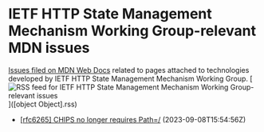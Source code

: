# IETF HTTP State Management Mechanism Working Group-relevant MDN issues

[Issues filed on MDN Web Docs](https://github.com/mdn/content/issues) related to pages attached to technologies developed by IETF HTTP State Management Mechanism Working Group. [![RSS feed for IETF HTTP State Management Mechanism Working Group-relevant issues](https://www.w3.org/QA/2007/04/feed_icon)]([object Object].rss)

* [\[rfc6265\] CHIPS no longer requires Path=/](https://github.com/mdn/content/issues/29001) (2023-09-08T15:54:56Z)
  
